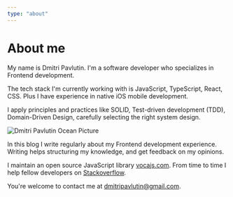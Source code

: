 ```yaml
---
type: "about"
---
```


# About me

My name is Dmitri Pavlutin. I'm a software developer who specializes in Frontend development.  

The tech stack I'm currently working with is JavaScript, TypeScript, React, CSS. Plus I have experience in native iOS mobile development.   

I apply principles and practices like SOLID, Test-driven development (TDD), Domain-Driven Design, carefully selecting the right system design.  

![Dmitri Pavlutin Ocean Picture](./images/dmitri-pavlutin-ocean.png)

In this blog I write regularly about my Frontend development experience. Writing helps structuring my knowledge, and get feedback on my opinions.  

I maintain an open source JavaScript library [vocajs.com](https://vocajs.com). From time to time I help fellow developers on [Stackoverflow](http://stackoverflow.com/users/1894471/dmitri-pavlutin). 

You're welcome to contact me at [dmitripavlutin@gmail.com](mailto:dmitripavlutin@gmail.com).